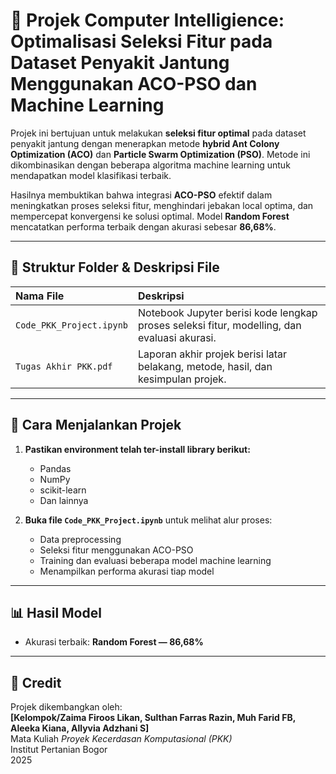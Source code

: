 # 📌 Projek Computer Intelligience: Optimalisasi Seleksi Fitur pada Dataset Penyakit Jantung Menggunakan ACO-PSO dan Machine Learning

Projek ini bertujuan untuk melakukan **seleksi fitur optimal** pada dataset penyakit jantung dengan menerapkan metode **hybrid Ant Colony Optimization (ACO)** dan **Particle Swarm Optimization (PSO)**. Metode ini dikombinasikan dengan beberapa algoritma machine learning untuk mendapatkan model klasifikasi terbaik.  

Hasilnya membuktikan bahwa integrasi **ACO-PSO** efektif dalam meningkatkan proses seleksi fitur, menghindari jebakan local optima, dan mempercepat konvergensi ke solusi optimal. Model **Random Forest** mencatatkan performa terbaik dengan akurasi sebesar **86,68%**.

---

## 📂 Struktur Folder & Deskripsi File

| Nama File               | Deskripsi                                                                   |
|:-----------------------|:----------------------------------------------------------------------------|
| `Code_PKK_Project.ipynb`| Notebook Jupyter berisi kode lengkap proses seleksi fitur, modelling, dan evaluasi akurasi. |
| `Tugas Akhir PKK.pdf`   | Laporan akhir projek berisi latar belakang, metode, hasil, dan kesimpulan projek. |

---

## 📑 Cara Menjalankan Projek

1. **Pastikan environment telah ter-install library berikut:**
   - Pandas  
   - NumPy  
   - scikit-learn  
   - Dan lainnya

2. **Buka file `Code_PKK_Project.ipynb`** untuk melihat alur proses:
   - Data preprocessing  
   - Seleksi fitur menggunakan ACO-PSO  
   - Training dan evaluasi beberapa model machine learning  
   - Menampilkan performa akurasi tiap model

---

## 📊 Hasil Model
- Akurasi terbaik: **Random Forest — 86,68%**

---

## 📌 Credit
Projek dikembangkan oleh:  
**[Kelompok/Zaima Firoos Likan, Sulthan Farras Razin, Muh Farid FB, Aleeka Kiana, Allyvia Adzhani S]**  
Mata Kuliah *Proyek Kecerdasan Komputasional (PKK)*  
Institut Pertanian Bogor  
2025
